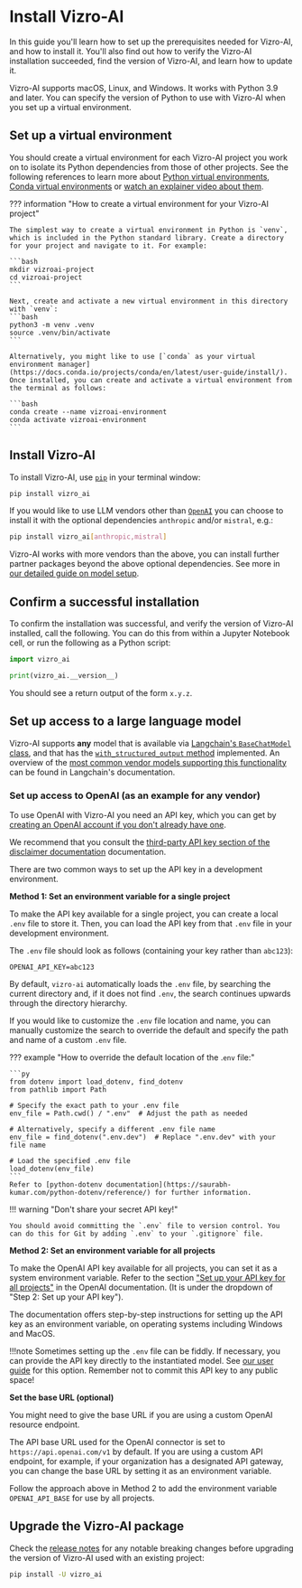 # Install Vizro-AI

In this guide you'll learn how to set up the prerequisites needed for Vizro-AI, and how to install it. You'll also find out how to verify the Vizro-AI installation succeeded, find the version of Vizro-AI, and learn how to update it.

Vizro-AI supports macOS, Linux, and Windows. It works with Python 3.9 and later. You can specify the version of Python to use with Vizro-AI when you set up a virtual environment.


## Set up a virtual environment
You should create a virtual environment for each Vizro-AI project you work on to isolate its Python dependencies from those of other projects. See the following references to learn more about [Python virtual environments](https://realpython.com/python-virtual-environments-a-primer/), [Conda virtual environments](https://docs.conda.io/projects/conda/en/latest/user-guide/getting-started.html#starting-conda) or [watch an explainer video about them](https://youtu.be/YKfAwIItO7M).

??? information "How to create a virtual environment for your Vizro-AI project"

    The simplest way to create a virtual environment in Python is `venv`, which is included in the Python standard library. Create a directory for your project and navigate to it. For example:

    ```bash
    mkdir vizroai-project
    cd vizroai-project
    ```

    Next, create and activate a new virtual environment in this directory with `venv`:
    ```bash
    python3 -m venv .venv
    source .venv/bin/activate
    ```

    Alternatively, you might like to use [`conda` as your virtual environment manager](https://docs.conda.io/projects/conda/en/latest/user-guide/install/). Once installed, you can create and activate a virtual environment from the terminal as follows:

    ```bash
    conda create --name vizroai-environment
    conda activate vizroai-environment
    ```

## Install Vizro-AI

To install Vizro-AI, use [`pip`](https://pip.pypa.io/en/stable/) in your terminal window:

```bash
pip install vizro_ai
```

If you would like to use LLM vendors other than [`OpenAI`](https://platform.openai.com/docs/models) you can choose to install it with the optional dependencies `anthropic` and/or `mistral`, e.g.:

```bash
pip install vizro_ai[anthropic,mistral]
```

Vizro-AI works with more vendors than the above, you can install further partner packages beyond the above optional dependencies. See more in [our detailed guide on model setup](customize-vizro-ai.md).

## Confirm a successful installation

To confirm the installation was successful, and verify the version of Vizro-AI installed, call the following. You can do this from within a Jupyter Notebook cell, or run the following as a Python script:

```py
import vizro_ai

print(vizro_ai.__version__)
```

You should see a return output of the form `x.y.z`.

## Set up access to a large language model

Vizro-AI supports **any** model that is available via [Langchain's `BaseChatModel` class](https://api.python.langchain.com/en/latest/language_models/langchain_core.language_models.chat_models.BaseChatModel.html#langchain_core.language_models.chat_models.BaseChatModel), and that has the [`with_structured_output` method](https://python.langchain.com/v0.2/docs/how_to/structured_output/#the-with_structured_output-method) implemented. An overview of the [most common vendor models supporting this functionality](https://python.langchain.com/v0.2/docs/integrations/chat/) can be found in Langchain's documentation.


### Set up access to OpenAI (as an example for any vendor)
To use OpenAI with Vizro-AI you need an API key, which you can get by [creating an OpenAI account if you don't already have one](https://platform.openai.com/account/api-keys).

We recommend that you consult the [third-party API key section of the disclaimer documentation](../explanation/disclaimer.md) documentation.

There are two common ways to set up the API key in a development environment.

__Method 1: Set an environment variable for a single project__

To make the API key available for a single project, you can create a local `.env`
file to store it. Then, you can load the API key from that `.env` file in your development environment.

The `.env` file should look as follows (containing your key rather than `abc123`):

```text
OPENAI_API_KEY=abc123
```

By default, `vizro-ai` automatically loads the `.env` file, by searching the current directory and, if it does not find `.env`, the search continues upwards through the directory hierarchy.

If you would like to customize the `.env` file location and name, you can manually customize the search to override the default and specify the path and name of a custom `.env` file.

??? example "How to override the default location of the .`env` file:"

    ```py
    from dotenv import load_dotenv, find_dotenv
    from pathlib import Path

    # Specify the exact path to your .env file
    env_file = Path.cwd() / ".env"  # Adjust the path as needed

    # Alternatively, specify a different .env file name
    env_file = find_dotenv(".env.dev")  # Replace ".env.dev" with your file name

    # Load the specified .env file
    load_dotenv(env_file)
    ```
    Refer to [python-dotenv documentation](https://saurabh-kumar.com/python-dotenv/reference/) for further information.

!!! warning "Don't share your secret API key!"

    You should avoid committing the `.env` file to version control. You can do this for Git by adding `.env` to your `.gitignore` file.


__Method 2: Set an environment variable for all projects__

To make the OpenAI API key available for all projects, you can set it as a system environment
variable. Refer to the section ["Set up your API key for all projects"](https://platform.openai.com/docs/quickstart/step-2-setup-your-api-key?context=python)
in the OpenAI documentation. (It is under the dropdown of "Step 2: Set up your API key").

The documentation offers step-by-step instructions for setting up the API key as an environment
variable, on operating systems including Windows and MacOS.

!!!note
    Sometimes setting up the `.env` file can be fiddly. If necessary, you can provide the API key directly to the instantiated model. See [our user guide](./customize-vizro-ai.md#setting-model-via-class-for-additional-configuration) for this option. Remember not to commit this API key to any public space!

__Set the base URL (optional)__

You might need to give the base URL if you are using a custom OpenAI resource endpoint.

The API base URL used for the OpenAI connector is set to `https://api.openai.com/v1` by default.
If you are using a custom API endpoint, for example, if your organization has a designated API gateway,
you can change the base URL by setting it as an environment variable.


Follow the approach above in Method 2 to add the environment variable `OPENAI_API_BASE` for use by all projects.

## Upgrade the Vizro-AI package

Check the [release notes](https://github.com/mckinsey/vizro/blob/main/vizro-ai/CHANGELOG.md) for any notable breaking changes before upgrading the version of Vizro-AI used with an existing project:

```bash
pip install -U vizro_ai
```
